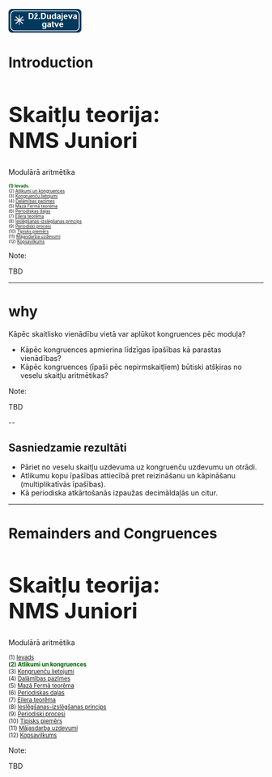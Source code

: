 [<img src="biglogo.png" width="144" alt="logo" style="border:0"/>](/numtheory/slides)<!-- .element: style="position:absolute;top:20px;left:0px;z-index:1;" -->

# Introduction<!-- .element: style="visibility:hidden;" -->

<hgroup>

<h1 style="font-size:32pt">Skaitļu teorija:<br/>
NMS Juniori</h1>


<blue>Modulārā aritmētika</blue>


</hgroup><hgroup style="font-size:60%">

<span style="color:darkgreen">**(1) Ievads.**</span>  
<span>(2) [Atlikumi un kongruences](#/remainders-and-congruences)</span>  
<span>(3) [Kongruenču lietojumi](#/congruence-applications)</span>  
<span>(4) [Dalāmības pazīmes](#/divisibility-rules)</span>  
<span>(5) [Mazā Fermā teorēma](#/little-fermat-theorem)</span>  
<span>(6) [Periodiskas daļas](#/periodic-fractions)</span>  
<span>(7) [Eilera teorēma](#/euler-theorem)</span>  
<span>(8) [Ieslēgšanas-izslēgšanas princips](#/inclusion-exclusion-principle)</span>  
<span>(9) [Periodiski procesi](#/periodic-processes)</span>  
<span>(10) [Tipisks piemērs](#/sample-problem)</span>  
<span>(11) [Mājasdarba uzdevumi](#/homework-overview)</span>  
<span>(12) [Kopsavilkums](#/summary)</span>

</hgroup>


Note:

TBD



-----

# <lo-why/>why

<div class="bigWhy">
Kāpēc skaitlisko vienādību vietā var aplūkot kongruences pēc moduļa?
</div>

<div class="smallWhy">

* Kāpēc kongruences apmierina līdzīgas īpašības kā parastas vienādības?
* Kāpēc kongruences (īpaši pēc nepirmskaitļiem) būtiski atšķiras no 
  veselu skaitļu aritmētikas?

</div>



Note:

TBD


--

## <lo-theory/> Sasniedzamie rezultāti

* Pāriet no veselu skaitļu uzdevuma uz kongruenču uzdevumu un otrādi. 
* Atlikumu kopu īpašības attiecībā pret reizināšanu un kāpināšanu 
  (multiplikatīvās īpašības).
* Kā periodiska atkārtošanās izpaužas decimāldaļās un citur.


-----

# Remainders and Congruences<!-- .element: style="visibility:hidden;" -->

<hgroup>

<h1 style="font-size:32pt">Skaitļu teorija:<br/>
NMS Juniori</h1>


<blue>Modulārā aritmētika</blue>


</hgroup><hgroup style="font-size:80%">

<span>(1) [Ievads](#/introduction)</span>  
<span style="color:darkgreen">**(2) Atlikumi un kongruences**</span>  
<span>(3) [Kongruenču lietojumi](#/congruence-applications)</span>  
<span>(4) [Dalāmības pazīmes](#/divisibility-rules)</span>  
<span>(5) [Mazā Fermā teorēma](#/little-fermat-theorem)</span>  
<span>(6) [Periodiskas daļas](#/periodic-fractions)</span>  
<span>(7) [Eilera teorēma](#/euler-theorem)</span>  
<span>(8) [Ieslēgšanas-izslēgšanas princips](#/inclusion-exclusion-principle)</span>  
<span>(9) [Periodiski procesi](#/periodic-processes)</span>  
<span>(10) [Tipisks piemērs](#/sample-problem)</span>  
<span>(11) [Mājasdarba uzdevumi](#/homework-overview)</span>  
<span>(12) [Kopsavilkums](#/summary)</span>

</hgroup>


Note:

TBD

